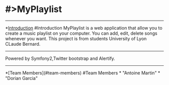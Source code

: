 #>MyPlaylist
==========
<hr>

*[Introduction](#introduction)
#<a name="introduction"></a>Introduction
MyPlaylist is a web application that allow you to create a music playlist on your computer. You can add, edit, delete songs whenever you want.
This project is from students University of Lyon CLaude Bernard. 
<hr>
Powered by Symfony2,Twitter bootstrap and Alertify.
<hr>
*[Team Members](#team-members)
#<a name="team-members"></a>Team Members
* "Antoine Martin"
* "Dorian Garcia" 